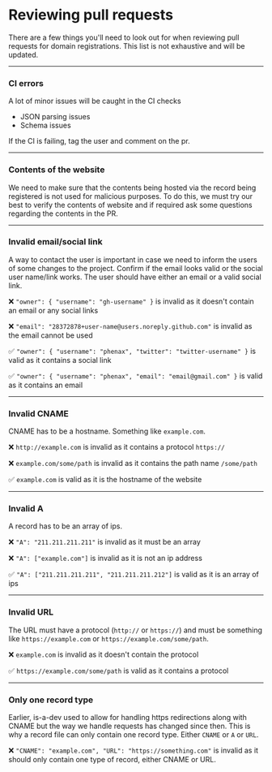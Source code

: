 # Reviewing pull requests

There are a few things you'll need to look out for when reviewing pull requests for domain registrations. This list is not exhaustive and will be updated.

---

### CI errors

A lot of minor issues will be caught in the CI checks

- JSON parsing issues
- Schema issues

If the CI is failing, tag the user and comment on the pr.

---

### Contents of the website

We need to make sure that the contents being hosted via the record being registered is not used for malicious purposes.
To do this, we must try our best to verify the contents of website and if required ask some questions regarding the contents in the PR.

---

### Invalid email/social link

A way to contact the user is important in case we need to inform the users of some changes to the project.
Confirm if the email looks valid or the social user name/link works.
The user should have either an email or a valid social link.

❌ `"owner": { "username": "gh-username" }` is invalid as it doesn't contain an email or any social links

❌ `"email": "28372878+user-name@users.noreply.github.com"` is invalid as the email cannot be used

✅ `"owner": { "username": "phenax", "twitter": "twitter-username" }` is valid as it contains a social link

✅ `"owner": { "username": "phenax", "email": "email@gmail.com" }` is valid as it contains an email

---

### Invalid CNAME

CNAME has to be a hostname. Something like `example.com`.

❌ `http://example.com` is invalid as it contains a protocol `https://`

❌ `example.com/some/path` is invalid as it contains the path name `/some/path`

✅ `example.com` is valid as it is the hostname of the website

---

### Invalid A

A record has to be an array of ips.

❌ `"A": "211.211.211.211"` is invalid as it must be an array

❌ `"A": ["example.com"]` is invalid as it is not an ip address

✅ `"A": ["211.211.211.211", "211.211.211.212"]` is valid as it is an array of ips

---

### Invalid URL

The URL must have a protocol (`http://` or `https://`) and must be something like `https://example.com` or `https://example.com/some/path`.

❌ `example.com` is invalid as it doesn't contain the protocol

✅ `https://example.com/some/path` is valid as it contains a protocol

---

### Only one record type

Earlier, is-a-dev used to allow for handling https redirections along with CNAME but the way we handle requests has changed since then.
This is why a record file can only contain one record type. Either `CNAME` or `A` or `URL`.

❌ `"CNAME": "example.com", "URL": "https://something.com"` is invalid as it should only contain one type of record, either CNAME or URL.
